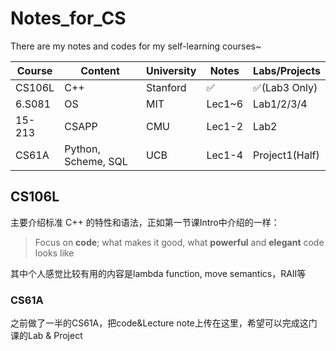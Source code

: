 # Notes_for_CS

There are my notes and codes for my self-learning courses~

| Course | Content             | University | Notes  | Labs/Projects  |
| ------ | ------------------- | ---------- | ------ | -------------- |
| CS106L | C++                 | Stanford   | ✅      | ✅(Lab3 Only)   |
| 6.S081 | OS                  | MIT        | Lec1~6 | Lab1/2/3/4     |
| 15-213 | CSAPP               | CMU        | Lec1-2 | Lab2           |
| CS61A  | Python, Scheme, SQL | UCB        | Lec1-4 | Project1(Half) |

## CS106L

主要介绍标准 C++ 的特性和语法，正如第一节课Intro中介绍的一样：

>  Focus on **code**; what makes it good, what **powerful** and **elegant** code looks like

其中个人感觉比较有用的内容是lambda function, move semantics，RAII等

### CS61A

之前做了一半的CS61A，把code&Lecture note上传在这里，希望可以完成这门课的Lab & Project
